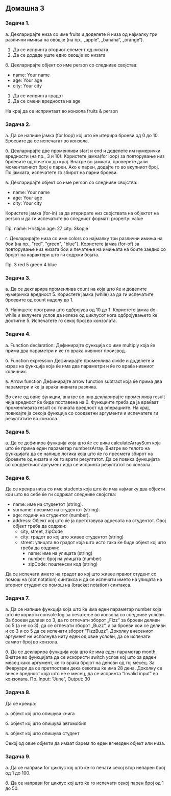 ## Домашна 3

### Задача 1.

а. Декларирајте низа со име fruits и доделете ѝ низа од најмалку три различни имиња на овошје (на пр., „apple“, „banana“, „orange“).

1. Да се испринта вториот елемент од низата
2. Да се додаде уште едно овошје во низата

б. Декларирајте објект со име person со следниве својства:

- name: Your name
- age: Your age
- city: Your city

1. Да се испринта градот
2. Да се смени вредноста на age

На крај да се испринтаат во конзола fruits & person

### Задача 2.

а. Да се напише jамка (for loop) кој што ќе итерира броеви од 0 до 10. Броевите да се испечатат во конзола.

б. Декларирајте две променливи start и end и доделете им нумерички вредности (на пр., 3 и 10). Користете јамка(for loop) за повторување низ броевите од почеток до крај. Внатре во јамката, проверете дали моменталниот број е парен. Ако е парен, додајте го во вкупниот број.
По јамката, испечатете го збирот на парни броеви.

в. Декларирајте објект со име person со следниве својства:

- name: Your name
- age: Your age
- city: Your city

Користете јамка (for-in) за да итерирате низ својствата на објектот на person и да ги испечатите во следниот формат:
property: value

Пр.
name: Hristijan
age: 27
city: Skopje

г. Декларирајте низа со име colors со најмалку три различни имиња на бои (на пр., "red", "green", "blue"). Користете јамка (for-of) за повторување низ низата бои и печатење на имињата на боите заедно со бројот на карактери што ги содржи бојата.

Пр.
3 red
5 green
4 blue

### Задача 3.

a. Да се декларира променлива count на која што ќе и доделите нумеричка вредност 5. Користете јамка (while) за да ги испечатите броевите од count надолу до 1.

б. Напишете програма што одбројува од 10 до 1. Користете јамка do-while и вклучете услов да излезе од циклусот кога одбројувањето ќе достигне 5. Испечатете го секој број во конзолата.

### Задача 4.

a. Function declaration:
Дефинирајте функција со име multiply која ќе прима два параметри и ќе го враќа нивниот производ.

б. Function expression
Дефинирајте променлива divide и доделете ѝ израз на функција којa ќе има два параметри и ќе го враќа нивниот количник.

в. Аrrow function
Дефинирајте arrow function subtract која ќе прима два параметри и ќе ја враќа нивната разлика.

Во сите од овие функции, внатре во нив декларирајте променлива result чија вредност ќе биде поставена на 0. Функциите треба да ја враќаат променливата result со точната вредност од операциите. На крај, повикајте ја секоја функција со соодветни аргументи и испечатете ги резултатите во конзола.

### Задача 5.

a. Да се дефинира функција која што ќе се вика calculateArraySum која што ќе прима еден параметар numbersArray. Внатре во телото на функцијата да се напише логика која што ќе го пресмета збирот на броевите од низата и ќе го врати резултатот. Да се повика функцијата со соодветниот аргумент и да се испринта резултатот во конзола.

### Задача 6.

Да се креира низа со име students која што ќе има најмалку два објекти кои што во себе ќе ги содржат следниве својства:

- name: име на студентот (string).
- surname: презиме на студентот (string).
- age: години на студентот (number).
- address: Објект кој што ќе ја претставува адресата на студентот. Овој објект треба да содржи:
  - city, street, zipCode
  - city: градот во кој што живее студентот (string)
  - street: улицата во градот која што исто така ќе биде објект кој што треба да содржи:
    - name: име на улицата (string)
    - number: број на улицата (number)
    - zipCode: поштенски код (string)

Да се испечати името на градот во кој што живее првиот студент со помош на (dot notation) синтакса и да се испечати името на улицата на вториот студент со помош на (bracket notation) синтакса.

### Задача 7.

a. Да се напише функција која што ќе има еден параметар number која што ќе користи console.log за печатење во конзола со следниве услови. За броеви деливи со 3, да го отпечати зборот „Fizz“ за броеви деливи со 5 (а не со 3), да се отпечати зборот „Buzz“, а за броеви кои се деливи и со 3 и со 5 да се испечати зборот “FizzBuzz”. Доколку внесениот аргумент не исполнува ниту еден од овие услови, да се испечати самиот број во конзола.

б. Да се декларира функција која што ќе има еден параметар month. Внатре во функцијата да се искористи switch услов кој што за даден месец како аргумент, ќе го враќа бројот на денови од тој месец. За Февруари да се претпостави дека секогаш ќе има 28 дена. Доколку се внесе вредност која што не е месец, да се испринта “Invalid input” во конзолата.
Пр. Input: “June”, Output: 30

### Задача 8.

Да се креира:

a. објект кој што опишува книга

б. објект кој што опишува автомобил

в. објект кој што опишува студент

Секој од овие објекти да имаат барем по еден вгнезден објект или низа.

### Задача 9.

а. Да се направи for циклус кој што ќе го печати секој втор непарен број од 1 до 100.

б. Да се направи for циклус кој што ќе го испечати секој парен број од 1 до 50.
